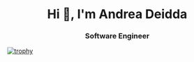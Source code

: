 <h1 align="center">Hi 👋, I'm Andrea Deidda</h1>
<h3 align="center">Software Engineer</h3>

[![trophy](https://github-profile-trophy.vercel.app/?username=Andrea-Deidda)](https://github.com/ryo-ma/github-profile-trophy)
<!--
**Andrea-Deidda/Andrea-Deidda** is a ✨ _special_ ✨ repository because its `README.md` (this file) appears on your GitHub profile.

Here are some ideas to get you started:

- 🔭 I’m currently working on ...
- 🌱 I’m currently learning ...
- 👯 I’m looking to collaborate on ...
- 🤔 I’m looking for help with ...
- 💬 Ask me about ...
- 📫 How to reach me: ...
- 😄 Pronouns: ...
- ⚡ Fun fact: ...
-->
